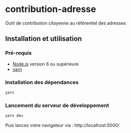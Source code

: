 # contribution-adresse
Outil de contribution citoyenne au référentiel des adresses

## Installation et utilisation

### Pré-requis

* [Node.js](https://nodejs.org) version 6 ou supérieure
* [yarn](https://yarnpkg.com)

### Installation des dépendances

```bash
yarn
```

### Lancement du serveur de développement

```bash
yarn dev
```

Puis lancez votre navigateur via : http://localhost:5000/
